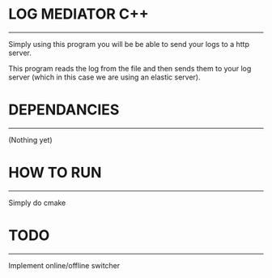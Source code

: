 # LOG MEDIATOR C++
---------------------------------------------------------------------------------

Simply using this program you will be be able to send your logs to a http server.

This program reads the log from the file and then sends them to your log server
(which in this case we are using an elastic server).


# DEPENDANCIES
---------------------------------------------------------------------------------
(Nothing yet)


# HOW TO RUN
---------------------------------------------------------------------------------
Simply do cmake


# TODO
---------------------------------------------------------------------------------
Implement online/offline switcher
